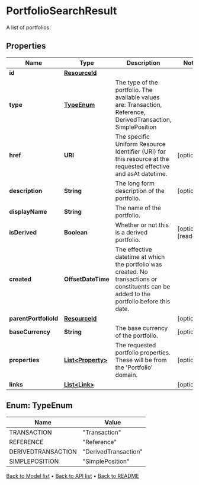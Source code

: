 

# PortfolioSearchResult

A list of portfolios.

## Properties

| Name | Type | Description | Notes |
|------------ | ------------- | ------------- | -------------|
|**id** | [**ResourceId**](ResourceId.md) |  |  |
|**type** | [**TypeEnum**](#TypeEnum) | The type of the portfolio. The available values are: Transaction, Reference, DerivedTransaction, SimplePosition |  |
|**href** | **URI** | The specific Uniform Resource Identifier (URI) for this resource at the requested effective and asAt datetime. |  [optional] |
|**description** | **String** | The long form description of the portfolio. |  [optional] |
|**displayName** | **String** | The name of the portfolio. |  |
|**isDerived** | **Boolean** | Whether or not this is a derived portfolio. |  [optional] [readonly] |
|**created** | **OffsetDateTime** | The effective datetime at which the portfolio was created. No transactions or constituents can be added to the portfolio before this date. |  |
|**parentPortfolioId** | [**ResourceId**](ResourceId.md) |  |  [optional] |
|**baseCurrency** | **String** | The base currency of the portfolio. |  [optional] |
|**properties** | [**List&lt;Property&gt;**](Property.md) | The requested portfolio properties. These will be from the &#39;Portfolio&#39; domain. |  [optional] |
|**links** | [**List&lt;Link&gt;**](Link.md) |  |  [optional] |



## Enum: TypeEnum

| Name | Value |
|---- | -----|
| TRANSACTION | &quot;Transaction&quot; |
| REFERENCE | &quot;Reference&quot; |
| DERIVEDTRANSACTION | &quot;DerivedTransaction&quot; |
| SIMPLEPOSITION | &quot;SimplePosition&quot; |



[Back to Model list](../README.md#documentation-for-models) &#8226; [Back to API list](../README.md#documentation-for-api-endpoints) &#8226; [Back to README](../README.md)


